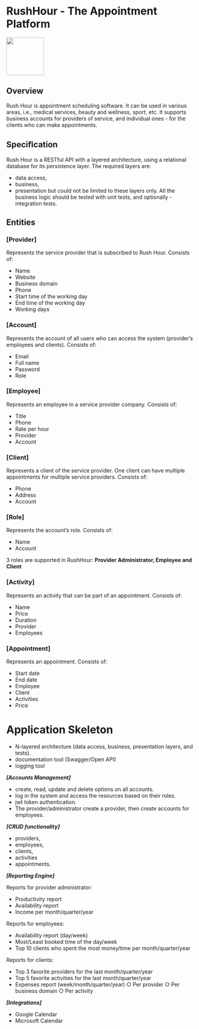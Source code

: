 # RushHour - The Appointment Platform

<img src="[https://your-image-url.type](https://github.com/NMItools/RushHour/blob/main/rushhour.jpg)" width="100" height="100">

## Overview

Rush Hour is appointment scheduling software. It can be used in various areas, i.e., medical services, beauty and wellness, sport, etc. It supports business accounts for providers of service, and individual ones - for the clients who can make appointments.

## Speciﬁcation

Rush Hour is a RESTful API with a layered architecture, using a relational database for its persistence layer. The required layers are: 
- data access, 
- business, 
- presentation 
but could not be limited to these layers only. All the business logic should be tested with unit tests, and optionally - integration tests.

## Entities

### [Provider]

Represents the service provider that is subscribed to Rush Hour. Consists of:
- Name
- Website
- Business domain
- Phone
- Start time of the working day
- End time of the working day
- Working days

### [Account]

Represents the account of all users who can access the system (provider’s employees and clients). Consists of:
- Email
- Full name
- Password
- Role

### [Employee]

Represents an employee in a service provider company. Consists of:
- Title
- Phone
- Rate per hour
- Provider
- Account

### [Client]

Represents a client of the service provider. One client can have multiple appointments for multiple service providers. Consists of:
- Phone
- Address
- Account

### [Role]

Represents the account’s role. Consists of:
- Name
- Account

3 roles are supported in RushHour: **Provider Administrator, Employee and Client**

### [Activity]

Represents an activity that can be part of an appointment. Consists of:
- Name
- Price
- Duration
- Provider
- Employees

### [Appointment]

Represents an appointment. Consists of:
- Start date
- End date
- Employee
- Client
- Activities
- Price

# Application Skeleton

- N-layered architecture (data access, business, presentation layers, and tests). 
- documentation tool (Swagger/Open API) 
- logging tool

_**[Accounts Management]**_
- create, read, update and delete options on all accounts.
- log in the system and access the resources based on their roles.
- jwt token authentication.
- The provider/administrator create a provider, then create accounts for employees.
 
_**[CRUD functionality]**_
- providers, 
- employees, 
- clients, 
- activities
- appointments.

_**[Reporting Engine]**_

Reports for provider administrator:

- Productivity report
- Availability report
- Income per month/quarter/year

Reports for employees:

- Availability report (day/week)
- Most/Least booked time of the day/week
- Top 10 clients who spent the most money/time per month/quarter/year

Reports for clients:

- Top 3 favorite providers for the last month/quarter/year
- Top 5 favorite activities for the last month/quarter/year
- Expenses report (week/month/quarter/year)
  ○ Per provider
  ○ Per business domain
  ○ Per activity

_**[Integrations]**_
- Google Calendar
- Microsoft Calendar
